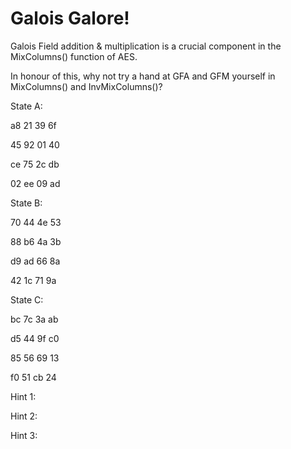 # Galois Galore!

Galois Field addition & multiplication is a crucial component in the MixColumns() function of AES.

In honour of this, why not try a hand at GFA and GFM yourself in MixColumns() and InvMixColumns()?


State A:

a8 21 39 6f

45 92 01 40

ce 75 2c db

02 ee 09 ad


State B:

70 44 4e 53

88 b6 4a 3b 

d9 ad 66 8a

42 1c 71 9a


State C:

bc 7c 3a ab

d5 44 9f c0

85 56 69 13

f0 51 cb 24


Hint 1:

Hint 2:

Hint 3:
